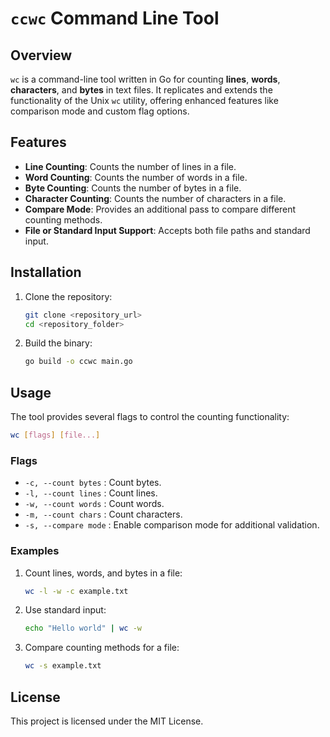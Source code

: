 
# `ccwc` Command Line Tool

## Overview

`wc` is a command-line tool written in Go for counting **lines**, **words**, **characters**, and **bytes** in text files. It replicates and extends the functionality of the Unix `wc` utility, offering enhanced features like comparison mode and custom flag options.

## Features

- **Line Counting**: Counts the number of lines in a file.
- **Word Counting**: Counts the number of words in a file.
- **Byte Counting**: Counts the number of bytes in a file.
- **Character Counting**: Counts the number of characters in a file.
- **Compare Mode**: Provides an additional pass to compare different counting methods.
- **File or Standard Input Support**: Accepts both file paths and standard input.

## Installation

1. Clone the repository:
   ```bash
   git clone <repository_url>
   cd <repository_folder>
   ```
2. Build the binary:
   ```bash
   go build -o ccwc main.go
   ```

## Usage

The tool provides several flags to control the counting functionality:

```bash
wc [flags] [file...]
```

### Flags

- `-c, --count bytes`    : Count bytes.
- `-l, --count lines`    : Count lines.
- `-w, --count words`    : Count words.
- `-m, --count chars`    : Count characters.
- `-s, --compare mode`   : Enable comparison mode for additional validation.

### Examples

1. Count lines, words, and bytes in a file:
   ```bash
   wc -l -w -c example.txt
   ```

2. Use standard input:
   ```bash
   echo "Hello world" | wc -w
   ```

3. Compare counting methods for a file:
   ```bash
   wc -s example.txt
   ```

## License

This project is licensed under the MIT License.
